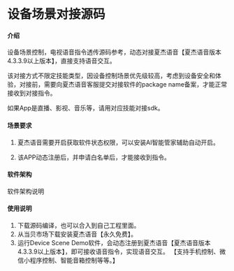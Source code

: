 # 设备场景对接源码

#### 介绍

设备场景控制，电视语音指令透传源码参考，动态对接夏杰语音【夏杰语音版本4.3.3.9以上版本】，直接支持语音交互。

该对接方式不限定技能类型，因设备控制场景优先级较高，考虑到设备安全和体验，对接前，需要向夏杰语音客服提交对接软件的package name备案，才能正常接收到对接指令。

如果App是直播、影视、音乐等，请用对应技能对接sdk。

#### 场景要求

1. 夏杰语音需要开启获取软件状态权限，可以安装AI智能管家辅助自动开启。

2. 该APP动态注册后，并申请白名单后，才能接收到指令。

#### 软件架构
软件架构说明

#### 使用说明

1.  下载源码编译，也可以合入到自己工程里面。
2.  从当贝市场下载安装夏杰语音【永久免费】。
3.  运行Device Scene Demo软件，会动态注册到夏杰语音【夏杰语音版本4.3.3.9以上版本】，即可接收语音指令，实现语音交互。
【支持手机控制、微信小程序控制、智能音箱控制等等。】

